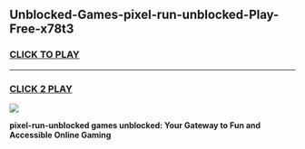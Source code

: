 
## Unblocked-Games-pixel-run-unblocked-Play-Free-x78t3
<h3>
<a href="https://premium76.site?title=pixel-run-unblocked&ref=20M">CLICK TO PLAY</a></h3>
<hr>

<h3>
<a href="https://premium76.site?title=pixel-run-unblocked&ref=20M">CLICK 2 PLAY</a>
  
</h3>

<a href="https://premium76.site?title=pixel-run-unblocked&ref=19M"><img src="https://clearcache.store/games.png"></a>


**pixel-run-unblocked games unblocked: Your Gateway to Fun and Accessible Online Gaming**
